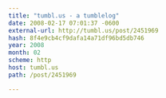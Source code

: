 ```yaml
---
title: "tumbl.us - a tumblelog"
date: 2008-02-17 07:01:37 -0600
external-url: http://tumbl.us/post/2451969
hash: 8f4e9cb4cf9dafa14a71df96bd5db746
year: 2008
month: 02
scheme: http
host: tumbl.us
path: /post/2451969

---
```



